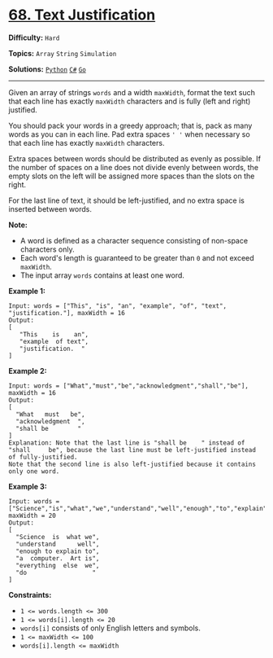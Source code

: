 # [68. Text Justification](https://leetcode.com/problems/text-justification/)

**Difficulty:** `Hard`

**Topics:** `Array` `String` `Simulation`

**Solutions:** [`Python`](../../src/python/challenges/problems/text_justification_test.py) [`C#`](../../src/csharp/challenges/Problems/TextJustification.cs) [`Go`](../../src/go/challenges/problems/text_justification_test.go)

---

Given an array of strings `words` and a width `maxWidth`, format the text such that each line has exactly `maxWidth` characters and is fully (left and right) justified.

You should pack your words in a greedy approach; that is, pack as many words as you can in each line. Pad extra spaces `' '` when necessary so that each line has exactly `maxWidth` characters.

Extra spaces between words should be distributed as evenly as possible. If the number of spaces on a line does not divide evenly between words, the empty slots on the left will be assigned more spaces than the slots on the right.

For the last line of text, it should be left-justified, and no extra space is inserted between words.

**Note:**

* A word is defined as a character sequence consisting of non-space characters only.
* Each word's length is guaranteed to be greater than `0` and not exceed `maxWidth`.
* The input array `words` contains at least one word.

**Example 1:**

```
Input: words = ["This", "is", "an", "example", "of", "text", "justification."], maxWidth = 16
Output:
[
   "This    is    an",
   "example  of text",
   "justification.  "
]
```

**Example 2:**

```
Input: words = ["What","must","be","acknowledgment","shall","be"], maxWidth = 16
Output:
[
  "What   must   be",
  "acknowledgment  ",
  "shall be        "
]
Explanation: Note that the last line is "shall be    " instead of "shall     be", because the last line must be left-justified instead of fully-justified.
Note that the second line is also left-justified because it contains only one word.
```

**Example 3:**

```
Input: words = ["Science","is","what","we","understand","well","enough","to","explain","to","a","computer.","Art","is","everything","else","we","do"], maxWidth = 20
Output:
[
  "Science  is  what we",
  "understand      well",
  "enough to explain to",
  "a  computer.  Art is",
  "everything  else  we",
  "do                  "
]
```

**Constraints:**

* `1 <= words.length <= 300`
* `1 <= words[i].length <= 20`
* `words[i]` consists of only English letters and symbols.
* `1 <= maxWidth <= 100`
* `words[i].length <= maxWidth`